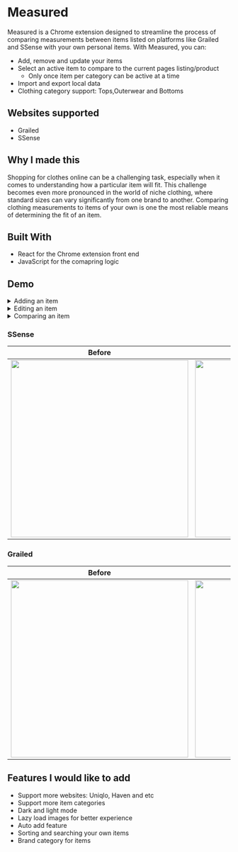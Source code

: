 # Measured

Measured is a Chrome extension designed to streamline the process of comparing measurements between items listed on platforms like Grailed and SSense with your own personal items. With Measured, you can:
 - Add, remove and update your items
 - Select an active item to compare to the current pages listing/product
     - Only once item per category can be active at a time
 - Import and export local data
 - Clothing category support: Tops,Outerwear and Bottoms 

## Websites supported 
 - Grailed
 - SSense
   
## Why I made this 

Shopping for clothes online can be a challenging task, especially when it comes to understanding how a particular item will fit. This challenge becomes even more pronounced in the world of niche clothing, where standard sizes can vary significantly from one brand to another. Comparing clothing measurements to items of your own is one the most reliable means of determining the fit of an item.

## Built With
 - React for the Chrome extension front end
 - JavaScript for the comapring logic

## Demo
<details>
  <summary> Adding an item </summary>
  <img src="https://github.com/aladores/measured/blob/main/readme_assets/adding.gif" width="400">
</details>

<details>
  <summary> Editing an item </summary>
  <img src="https://github.com/aladores/measured/blob/main/readme_assets/editing.gif" width="400">
</details>


<details>
  <summary> Comparing an item </summary>
  <img src="https://github.com/aladores/measured/blob/main/readme_assets/comparing.gif" width="800">
</details>

### SSense
Before                     | After
:-------------------------:|:-------------------------:
<img src="https://github.com/aladores/measured/blob/main/readme_assets/ssense_before.jpg" width="400" > | <img src="https://github.com/aladores/measured/blob/main/readme_assets/ssense_after.jpg" width="400" >

### Grailed
Before                     | After
:-------------------------:|:-------------------------:
<img src="https://github.com/aladores/measured/blob/main/readme_assets/grailed_before.jpg" width="400" > | <img src="https://github.com/aladores/measured/blob/main/readme_assets/grailed_after.jpg" width="400" >


## Features I would like to add
 - Support more websites: Uniqlo, Haven and etc
 - Support more item categories
 - Dark and light mode
 - Lazy load images for better experience
 - Auto add feature
 - Sorting and searching your own items
 - Brand category for items
